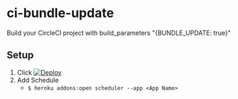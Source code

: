 # ci-bundle-update

Build your CircleCI project with build_parameters "{BUNDLE_UPDATE: true}"

## Setup

1. Click [![Deploy](https://www.herokucdn.com/deploy/button.png)](https://heroku.com/deploy)
2. Add Schedule
    * `$ heroku addons:open scheduler --app <App Name>`
